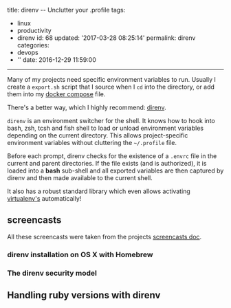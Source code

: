 title: direnv -- Unclutter your .profile
tags:
  - linux
  - productivity
  - direnv
id: 68
updated: '2017-03-28 08:25:14'
permalink: direnv
categories:
  - devops
  - ''
date: 2016-12-29 11:59:00
---


Many of my projects need specific environment variables to run. Usually I create a `export.sh` script that I source when I `cd` into the directory, or add them into my [docker compose](https://docs.docker.com/compose/) file.

There's a better way, which I highly recommend: [direnv](https://github.com/direnv/direnv).

`direnv` is an environment switcher for the shell. It knows how to hook into bash, zsh, tcsh and fish shell to load or unload environment variables depending on the current directory. This allows project-specific environment variables without cluttering the `~/.profile` file.

Before each prompt, direnv checks for the existence of a `.envrc` file in the current and parent directories. If the file exists (and is authorized), it is loaded into a **bash** sub-shell and all exported variables are then captured by direnv and then made available to the current shell.

It also has a robust standard library which even allows activating [virtualenv's](https://virtualenv.pypa.io/en/stable/) automatically!

## screencasts

All these screencasts were taken from the projects [screencasts doc](https://github.com/direnv/direnv/blob/master/docs/screencasts.md).

### direnv installation on OS X with Homebrew

<script type="text/javascript" src="http://asciinema.org/a/4413.js"
id="asciicast-4413" async></script>

### The direnv security model

<script type="text/javascript" src="http://asciinema.org/a/4416.js"
id="asciicast-4416" async></script>

## Handling ruby versions with direnv

<script type="text/javascript" src="http://asciinema.org/a/4415.js" id="asciicast-4415" async></script>
